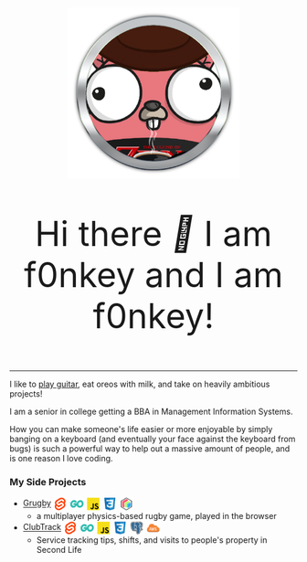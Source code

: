 <p align="center">
  <img align="center" title="What a handsome young man" alt="profile picture in a metal border" src="https://github.com/f0nkey/f0nkey/blob/main/gopher-circled.png?raw=true" width="300" height="300" />
</p>
<p align="center" style="font-size:60px">Hi there <i title="Hey there buddy!">👋</i> I am f0nkey and I am f0nkey!</p>

<hr>

I like to [play guitar](https://streamable.com/a4v302), eat oreos with milk, and take on heavily ambitious projects!

I am a senior in college getting a BBA in Management Information Systems.

How you can make someone's life easier or more enjoyable by simply banging on a keyboard (and eventually your face against the keyboard from bugs) is such a powerful way to help out a massive amount of people, and is one reason I love coding.

### My Side Projects

- [Grugby](http://imminentsl.com:8700/) <img align="center" alt="Svelte" title="Svelte Framework" src="https://raw.githubusercontent.com/vscode-icons/vscode-icons/1120bad531c928642d2ee49942be079a9fb0519b/icons/file_type_svelte.svg" width="25" height="25" /> <img align="center" alt="Golang" title="Golang" src="https://raw.githubusercontent.com/vscode-icons/vscode-icons/1120bad531c928642d2ee49942be079a9fb0519b/icons/file_type_go_aqua.svg" width="25" height="25" /> <img align="center" alt="Javascript" title="Javascript" src="https://raw.githubusercontent.com/vscode-icons/vscode-icons/1120bad531c928642d2ee49942be079a9fb0519b/icons/file_type_js_official.svg" width="25" height="25" /> <img align="center" alt="CSS" title="CSS" src="https://raw.githubusercontent.com/vscode-icons/vscode-icons/1120bad531c928642d2ee49942be079a9fb0519b/icons/file_type_css.svg" width="25" height="25" /> <img align="center" alt="Protobuf" title="Protobuf" src="https://raw.githubusercontent.com/vscode-icons/vscode-icons/1120bad531c928642d2ee49942be079a9fb0519b/icons/file_type_protobuf.svg" width="25" height="25" />
  - a multiplayer physics-based rugby game, played in the browser
- [ClubTrack](https://imminentsl.com/demo) <img align="center" alt="Svelte" title="Svelte Framework" src="https://raw.githubusercontent.com/vscode-icons/vscode-icons/1120bad531c928642d2ee49942be079a9fb0519b/icons/file_type_svelte.svg" width="25" height="25" /> <img align="center" alt="Golang" title="Golang" src="https://raw.githubusercontent.com/vscode-icons/vscode-icons/1120bad531c928642d2ee49942be079a9fb0519b/icons/file_type_go_aqua.svg" width="25" height="25" /> <img align="center" alt="Javascript" title="Javascript" src="https://raw.githubusercontent.com/vscode-icons/vscode-icons/1120bad531c928642d2ee49942be079a9fb0519b/icons/file_type_js_official.svg" width="25" height="25" /> <img align="center" alt="CSS" title="CSS" src="https://raw.githubusercontent.com/vscode-icons/vscode-icons/1120bad531c928642d2ee49942be079a9fb0519b/icons/file_type_css.svg" width="25" height="25" /> <img align="center" alt="PostgreSQL" title="PostgreSQL" src="https://raw.githubusercontent.com/vscode-icons/vscode-icons/1120bad531c928642d2ee49942be079a9fb0519b/icons/file_type_pgsql.svg" width="25" height="25" /> <img align="center" alt="AWS" title="AWS" src="https://raw.githubusercontent.com/vscode-icons/vscode-icons/1120bad531c928642d2ee49942be079a9fb0519b/icons/file_type_aws.svg" width="25" height="25" /> 
  - Service tracking tips, shifts, and visits to people's property in Second Life
 

